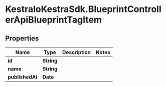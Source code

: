 # KestraIoKestraSdk.BlueprintControllerApiBlueprintTagItem

## Properties

Name | Type | Description | Notes
------------ | ------------- | ------------- | -------------
**id** | **String** |  | 
**name** | **String** |  | 
**publishedAt** | **Date** |  | 


